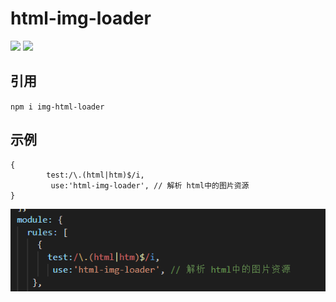 # html-img-loader

![](https://img.shields.io/npm/dw/img-html-loader)
![](https://img.shields.io/npm/l/img-html-loader)

## 引用
`npm i img-html-loader`

## 示例
```
{
        test:/\.(html|htm)$/i,
         use:'html-img-loader', // 解析 html中的图片资源
}
```
![实例图片](https://raw.githubusercontent.com/gougouer/html-img-loader/master/doc/doc.png)
